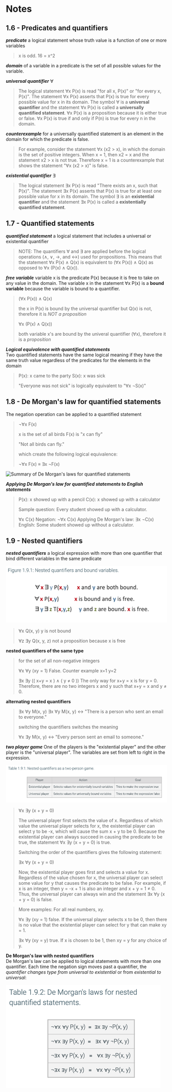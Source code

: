 # Notes

## 1.6 - Predicates and quantifiers

**_predicate_** a logical statement whose truth value is a function of one or more variables

> x is odd.
> 16 = x^2

**_domain_** of a variable in a predicate is the set of all possible values for the variable.

**_universal quantifier_** ∀

> The logical statement ∀x P(x) is read "for all x, P(x)" or "for every x, P(x)".
> The statement ∀x P(x) asserts that P(x) is true for every possible value for x in its domain.
> The symbol ∀ is a **universal quantifier** and the statement ∀x P(x) is called a **universally quantified statement**.
> ∀x P(x) is a proposition because it is either true or false. ∀x P(x) is true if and only if P(n) is true for every n in the domain.

**_counterexample_** for a universally quantified statement is an element in the domain for which the predicate is false.

> For example, consider the statement ∀x (x2 > x), in which the domain is the set of positive integers.
> When x = 1, then x2 = x and the statement x2 > x is not true.
> Therefore x = 1 is a counterexample that shows the statement "∀x (x2 > x)" is false.

**_existential quantifier_** ∃

> The logical statement ∃x P(x) is read "There exists an x, such that P(x)".
> The statement ∃x P(x) asserts that P(x) is true for at least one possible value for x in its domain.
> The symbol ∃ is an **existential quantifier** and the statement ∃x P(x) is called a **existentially quantified statement**.

## 1.7 - Quantified statements

**_quantified statement_** a logical statement that includes a universal or existential quantifier

> NOTE: The quantifiers ∀ and ∃ are applied before the logical operations (∧, ∨, →, and ↔) used for propositions. This means that the statement ∀x P(x) ∧ Q(x) is equivalent to (∀x P(x)) ∧ Q(x) as opposed to ∀x (P(x) ∧ Q(x)).

**_free variable_** variable x is the predicate P(x) because it is free to take on any value in the domain. The variable x in the statement ∀x P(x) is a **bound variable** because the variable is bound to a quantifier.

> (∀x P(x)) ∧ Q(x)
>
> the x in P(x) is bound by the universal quantifier but Q(x) is not, therefore it is _NOT a proposition_
>
> ∀x (P(x) ∧ Q(x))
>
> both variable x's are bound by the univeral quantifier (∀x), therefore it is a _proposition_

**_Logical equivalence with quantified statements_** \
Two quantified statements have the same logical meaning if they have the same truth value regardless of the predicates for the elements in the domain

> P(x): x came to the party
> S(x): x was sick
>
> "Everyone was not sick" is logically equivalent to "∀x ¬S(x)"

## 1.8 - De Morgan's law for quantified statements

The negation operation can be applied to a quantified statement

> ¬∀x F(x)
>
> x is the set of all birds
> F(x) is "x can fly"
>
> "Not all birds can fly."
>
> which create the following logical equivalence:
>
> ¬∀x F(x) ≡ ∃x ¬F(x)

![Summary of De Morgan's laws for quantified statements](./Table-1.5.1.png)

**_Applying De Morgan's law for quantified statements to English statements_**

> P(x): x showed up with a pencil
> C(x): x showed up with a calculator
>
> Sample question: Every student showed up with a calculator.
>
> ∀x C(x)
> Negation: ¬∀x C(x)
> Applying De Morgan's law: ∃x ¬C(x)
> English: Some student showed up without a calculator.

## 1.9 - Nested quantifiers

**_nested quantifiers_** a logical expression with more than one quantifier that bind different variables in the same predicate

![Nested quantifiers and bound variables](./Figure-1.9.1.png)

> ∀x Q(x, y)
> y is not bound
>
> ∀z ∃y Q(x, y, z)
> not a proposition because x is free

**nested quantifiers of the same type**

> for the set of all non-negative integers
>
> ∀x ∀y (xy = 1)
> False. Counter example x=1 y=2
>
> ∃x ∃y (( x+y = x ) ∧ ( y ≠ 0 ))
> The only way for x+y = x is for y = 0. Therefore, there are no two integers x and y such that x+y = x and y ≠ 0.

**alternating nested quantifiers**

> ∃x ∀y M(x, y)
> ∃x ∀y M(x, y) ↔ "There is a person who sent an email to everyone."
>
> switching the quantifiers switches the meaning
>
> ∀x ∃y M(x, y) ↔ "Every person sent an email to someone."

**_two player game_** One of the players is the "existential player" and the other player is the "universal player". The variables are set from left to right in the expression.

![Nested quantifiers as a two person game](./Table-1.9.1.png)

> ∀x ∃y (x + y = 0)
>
> The universal player first selects the value of x. Regardless of which value the universal player selects for x, the existential player can select y to be -x, which will cause the sum x + y to be 0. Because the existential player can always succeed in causing the predicate to be true, the statement ∀x ∃y (x + y = 0) is true.
>
> Switching the order of the quantifiers gives the following statement:
>
> ∃x ∀y (x + y = 0)
>
> Now, the existential player goes first and selects a value for x. Regardless of the value chosen for x, the universal player can select some value for y that causes the predicate to be false. For example, if x is an integer, then y = -x + 1 is also an integer and x + y = 1 ≠ 0. Thus, the universal player can always win and the statement ∃x ∀y (x + y = 0) is false.

> More examples:
> For all real numbers, xy.
>
> ∀x ∃y (xy = 1)
> false. If the universal player selects x to be 0, then there is no value that the existential player can select for y that can make xy = 1.
>
> ∃x ∀y (xy = y)
> true. If x is chosen to be 1, then xy = y for any choice of y.

**De Morgan's law with nested quantifiers** \
De Morgan's law can be applied to logical statements with more than one quantifier. Each time the negation sign moves past a quantifier, the _quantifier changes type from universal to existential_ or from _existential to universal_:

![De Morgan's laws for nested quantified statements](./Table-1.9.2.png)
